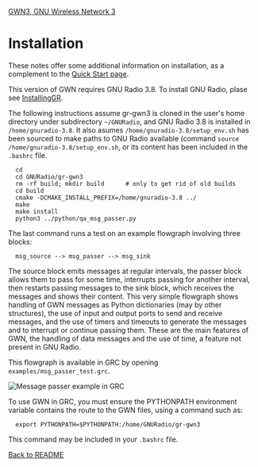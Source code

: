[GWN3, GNU Wireless Network 3](https://github.com/vagonbar/gr-gwn3)

# Installation

These notes offer some additional information on installation, as a complement to the [Quick Start page](QuickStart.md).

This version of GWN requires GNU Radio 3.8.  To install GNU Radio, plase see [InstallingGR](https://wiki.gnuradio.org/index.php/InstallingGR).

The following instructions assume gr-gwn3 is cloned in the user's home directory under subdirectory `~/GNURadio`, and GNU Radio 3.8 is installed in `/home/gnuradio-3.8`. It also asumes `/home/gnuradio-3.8/setup_env.sh` has been sourced to make paths to GNU Radio available (command `source /home/gnuradio-3.8/setup_env.sh`, or its content has been included in the  `.bashrc` file.


```
  cd
  cd GNURadio/gr-gwn3
  rm -rf build; mkdir build      # only to get rid of old builds
  cd build
  cmake -DCMAKE_INSTALL_PREFIX=/home/gnuradio-3.8 ../
  make
  make install
  python3 ../python/qa_msg_passer.py 
```

The last command runs a test on an example flowgraph involving three blocks:

```  msg_source --> msg_passer --> msg_sink```

The source block emits messages at regular intervals, the passer block allows them to pass for some time, interrupts passing for another interval, then restarts passing messages to the sink block, which receives the messages and shows their content.
This very simple flowgraph shows handling of GWN messages as Python dictionaries (may by other structures), the use of input and output ports to send and receive messages, and the use of timers and timeouts to generate the messages and to interrupt or continue passing them. These are the main features of GWN, the handling of data messages and the use of time, a feature not present in GNU Radio.

This flowgraph is available in GRC by opening  `examples/msg_passer_test.grc`.

![Message passer example in GRC](../images/msg_passer_example.jpg)

To use GWN in GRC, you must ensure the PYTHONPATH environment variable contains the route to the GWN files, using a command such as:
```
  export PYTHONPATH=$PYTHONPATH:/home/GNURadio/gr-gwn3
```
This command may be included in your `.bashrc` file.


[Back to README](../../README.md)


